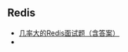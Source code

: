 ## Redis

- [几率大的Redis面试题（含答案）](https://blog.csdn.net/Butterfly_resting/article/details/89668661)
- 